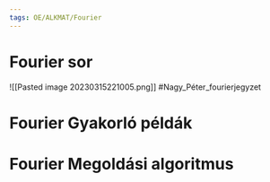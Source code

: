 ```yaml
---
tags: OE/ALKMAT/Fourier 
---
```


# Fourier sor
![[Pasted image 20230315221005.png]]
#Nagy_Péter_fourierjegyzet 
# Fourier Gyakorló példák

# Fourier Megoldási algoritmus
